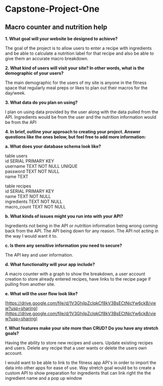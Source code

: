 # Capstone-Project-One #
## Macro counter and nutrition help ##

**1. What goal will your website be designed to achieve?**
	
The goal of the project is to allow users to enter a recipe with ingredients and be able to calculate a nutrition label for that recipe and also be able to give them an accurate macro breakdown.

**2. What kind of users will visit your site? In other words, what is the demographic of
your users?**
	
The main demographic for the users of my site is anyone in the fitness space that regularly meal preps or likes to plan out their macros for the day/week.

**3. What data do you plan on using?**

I plan on using data provided by the user along with the data pulled from the API. Ingredients would be from the user and the nutrition information would be from the API

**4. In brief, outline your approach to creating your project. Answer
questions like the ones below, but feel free to add more information:**

**a. What does your database schema look like?**

table users <br>
id SERIAL PRIMARY KEY <br>
username TEXT NOT NULL UNIQUE<br>
password TEXT NOT NULL<br>
name TEXT<br>

table recipes<br>
id SERIAL PRIMARY KEY<br>
name TEXT NOT NULL<br>
ingredients TEXT NOT NULL<br>
macro_count TEXT NOT NULL<br>

**b. What kinds of issues might you run into with your API?**

Ingredients not being in the API or nutrition information being wrong coming back from the API. The API being down for any reason. The API not acting in the way I would want it to. 

**c. Is there any sensitive information you need to secure?**

The API key and user information. 

**d. What functionality will your app include?**

A macro counter with a graph to show the breakdown, a user account creation to store already entered recipes, have links to the recipe page if pulling from another site. 

**e. What will the user flow look like?**

[https://drive.google.com/file/d/1V3GhjlpZclqkCf8kV3BsECtNicYw6ckB/view?usp=sharing](https://drive.google.com/file/d/1V3GhjlpZclqkCf8kV3BsECtNicYw6ckB/view?usp=sharing)

**f. What features make your site more than CRUD? Do you have any stretch
goals?**

Having the ability to store new recipes and users. Update existing recipes and users. Delete any recipe that a user wants or delete the users own account. 

I would want to be able to link to the fitness app API's in order to import the data into other apps for ease of use. Way stretch goal would be to create a custom API to show preparation for ingredients that can link right the the ingredient name and a pop up window

